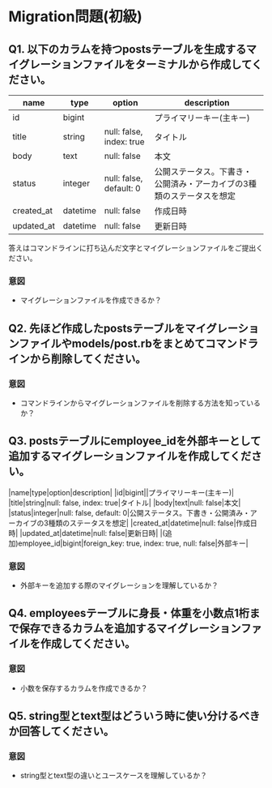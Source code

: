 # Migration問題(初級)

## Q1. 以下のカラムを持つpostsテーブルを生成するマイグレーションファイルをターミナルから作成してください。

|name|type|option|description|
| --- | --- | --- | --- |
|id|bigint||プライマリーキー(主キー)|
|title|string|null: false, index: true|タイトル|
|body|text|null: false|本文|
|status|integer|null: false, default: 0|公開ステータス。下書き・公開済み・アーカイブの3種類のステータスを想定|
|created_at|datetime|null: false|作成日時|
|updated_at|datetime|null: false|更新日時|

答えはコマンドラインに打ち込んだ文字とマイグレーションファイルをご提出ください。

### 意図

- マイグレーションファイルを作成できるか？

## Q2. 先ほど作成したpostsテーブルをマイグレーションファイルやmodels/post.rbをまとめてコマンドラインから削除してください。

### 意図

- コマンドラインからマイグレーションファイルを削除する方法を知っているか？

## Q3. postsテーブルにemployee_idを外部キーとして追加するマイグレーションファイルを作成してください。

|name|type|option|description|
|id|bigint||プライマリーキー(主キー)|
|title|string|null: false, index: true|タイトル|
|body|text|null: false|本文|
|status|integer|null: false, default: 0|公開ステータス。下書き・公開済み・アーカイブの3種類のステータスを想定|
|created_at|datetime|null: false|作成日時|
|updated_at|datetime|null: false|更新日時|
|(追加)employee_id|bigint|foreign_key: true, index: true, null: false|外部キー|

### 意図

- 外部キーを追加する際のマイグレーションを理解しているか？

## Q4. employeesテーブルに身長・体重を小数点1桁まで保存できるカラムを追加するマイグレーションファイルを作成してください。

### 意図

- 小数を保存するカラムを作成できるか？

## Q5. string型とtext型はどういう時に使い分けるべきか回答してください。

### 意図

- string型とtext型の違いとユースケースを理解しているか？
